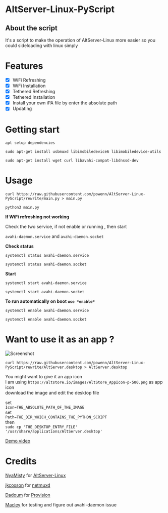 # AltServer-Linux-PyScript

## About the script 

It's a script to make the operation of AltServer-Linux more easier so you could sideloading with linux simply

# Features

- [x] WiFi Refreshing
- [x] WiFi Installation
- [x] Tethered Refreshing
- [x] Tethered Installation
- [x] Install your own iPA file by enter the absolute path
- [x] Updating

# Getting start

`apt setup dependencies`
```
sudo apt-get install usbmuxd libimobiledevice6 libimobiledevice-utils
```
```
sudo apt-get install wget curl libavahi-compat-libdnssd-dev
```

# Usage

`curl https://raw.githubusercontent.com/powenn/AltServer-Linux-PyScript/rewrite/main.py > main.py`

`python3 main.py`

**If WiFi refreshing not working**

Check the two service, if not enable or running , then start

`avahi-daemon.service` and `avahi-daemon.socket`

**Check status**

`systemctl status avahi-daemon.service`

`systemctl status avahi-daemon.socket`

**Start**

`systemctl start avahi-daemon.service`

`systemctl start avahi-daemon.socket`

**To run automatically on boot `use *enable*`**

`systemctl enable avahi-daemon.service`

`systemctl enable avahi-daemon.socket`

# Want to use it as an app ?

![Screenshot](https://github.com/powenn/AltServer-Linux-PyScript/blob/rewrite/Images/01.png)

`curl https://raw.githubusercontent.com/powenn/AltServer-Linux-PyScript/rewrite/AltServer.desktop > AltServer.desktop`

You might want to give it an app icon  
I am using `https://altstore.io/images/AltStore_AppIcon-p-500.png` as app icon  
download the image and edit the desktop file

set  
`Icon=THE_ABSOLUTE_PATH_OF_THE_IMAGE`  
set  
`Path=THE_DIR_WHICH_CONTAINS_THE_PYTHON_SCRIPT`  
then  
`sudo cp 'THE_DESKTOP_ENTRY_FILE' '/usr/share/applications/AltServer.desktop'`

[Demo video](https://github.com/powenn/AltServer-Linux-PyScript/discussions/7)

# Credits

[NyaMisty](https://github.com/NyaMisty) for [AltServer-Linux](https://github.com/NyaMisty/AltServer-Linux)

[jkcoxson](https://github.com/jkcoxson) for [netmuxd](https://github.com/jkcoxson/netmuxd)

[Dadoum](https://github.com/Dadoum) for [Provision](https://github.com/Dadoum/Provision)

[Macley](https://github.com/Macleykun) for testing and figure out avahi-daemon issue
